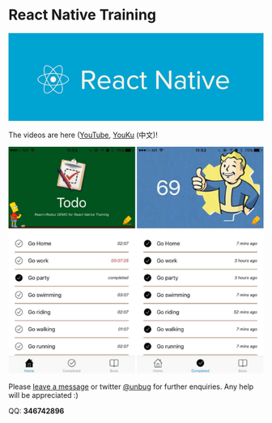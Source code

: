 # React Native Training

![](QQ20160705-3.png)

The videos are here \([YouTube](https://www.youtube.com/playlist?list=PLC_rYRxEnwQGLQqrHR0aho33U6DCeJamC), [YouKu](http://www.youku.com/playlist_show/id_27615900.html) \(中文\)!

![](QQ20160727-3.png)

Please [leave a message](https://www.gitbook.com/book/unbug/react-native-training/discussions) or twitter [@unbug](https://twitter.com/unbug) for further enquiries. Any help will be appreciated :\)

QQ: **346742896**

